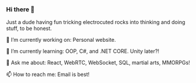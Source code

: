 ### Hi there 👋

Just a dude having fun tricking electrocuted rocks into thinking and doing stuff, to be honest.

🔭 I’m currently working on: Personal website.

🌱 I’m currently learning: OOP, C#, and .NET CORE. Unity later?!

💬 Ask me about: React, WebRTC, WebSocket, SQL, martial arts, MMORPGs!

📫 How to reach me: Email is best!


<!--
**geistnine/geistnine** is a ✨ _special_ ✨ repository because its `README.md` (this file) appears on your GitHub profile.

Here are some ideas to get you started:

- 🔭 I’m currently working on ...
- 🌱 I’m currently learning ...
- 👯 I’m looking to collaborate on ...
- 🤔 I’m looking for help with ...
- 💬 Ask me about ...
- 📫 How to reach me: ...
- 😄 Pronouns: ...
- ⚡ Fun fact: ...
-->
